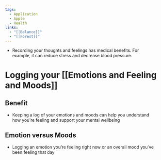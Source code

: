 ```yaml
---
tags:
  - Application
  - Apple
  - Health
links:
  - "[[Balance]]"
  - "[[Forest]]"
---
```

- Recording your thoughts and feelings has medical benefits. For example, it can reduce stress and decrease blood pressure.
# Logging your [[Emotions and Feeling and Moods]]

## Benefit

- Keeping a log of your emotions and moods can help you understand how you're feeling and support your mental wellbeing

## Emotion versus Moods



- Logging an emotion you're feeling right now or an overall mood you've been feeling that day